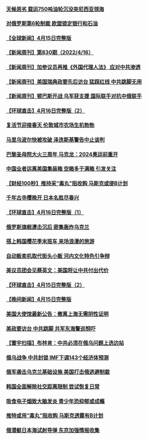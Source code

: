 #### [天候恶劣 载运750吨油轮沉没突尼西亚领海](../pages/prog202/a103402639.md) 
#### [对俄罗斯第6轮制裁 欧盟锁定银行和石油](../pages/prog202/a103402593.md) 
#### [【全球新闻】4月15日完整版](../pages/prog202/a103401571.md) 
#### [【新闻周刊】第830期（2022/4/16）](../pages/prog202/a103402479.md) 
#### [【新闻周刊】加参议员再推《外国代理人法》 应对中共渗透](../pages/prog202/a103402452.md) 
#### [【新闻周刊】美国瑞典政要先后访台 猛踩红线 中共跳脚无用](../pages/prog202/a103402450.md) 
#### [【新闻周刊】顿巴斯开战 乌军获支援 国际联手对抗中俄联手](../pages/prog202/a103402380.md) 
#### [【环球直击】4月16日完整版（2）](../pages/prog202/a103402406.md) 
#### [复活节迎接春天 伦敦城市农场生机勃勃](../pages/prog202/a103402394.md) 
#### [马里乌波尔快被攻破 泽连斯基警告中止谈判](../pages/prog202/a103402400.md) 
#### [巴黎圣母院大火三周年 马克龙：2024奥运前重开](../pages/prog202/a103402375.md) 
#### [中国业者运离美国集装箱 空箱多于满箱  引发关注](../pages/prog202/a103402329.md) 
#### [【财经100秒】推持采“毒丸”阻收购 马斯克或提B计划](../pages/prog202/a103402311.md) 
#### [千年古寺樱晚开 日本名胜尽春兴](../pages/prog202/a103402294.md) 
#### [【环球直击】4月16日完整版（1）](../pages/prog202/a103402271.md) 
#### [俄罗斯旗舰遭击沉后 密集轰炸乌克兰](../pages/prog202/a103402159.md) 
#### [搭上韩国樱花季末班车 来场浪漫的旅游](../pages/prog202/a103402098.md) 
#### [自动贩卖机取代街头小贩 河内文化特色引争辩](../pages/prog202/a103402019.md) 
#### [美议员团会见蔡英文：美国将让中共付出代价](../pages/prog202/a103401912.md) 
#### [【环球直击】4月15日完整版（2）](../pages/prog202/a103401443.md) 
#### [【晚间新闻】4月15日完整版](../pages/prog202/a103401653.md) 
#### [美国大使馆最新公告：撤离上海无需阴性证明](../pages/prog202/a103401798.md) 
#### [美政要访台 中共跳脚 共军东海警巡恫吓](../pages/prog202/a103401564.md) 
#### [【寰宇扫描】布林肯：中共必须在俄乌问题上选边站](../pages/prog202/a103401490.md) 
#### [俄乌战争 中共封锁 IMF下调143个经济体预测](../pages/prog202/a103401262.md) 
#### [俄军袭击乌克兰基础设施 美国打击俄逃避制裁](../pages/prog202/a103401402.md) 
#### [韩国全面解除社交距离限制 尝试恢复日常](../pages/prog202/a103401236.md) 
#### [吸食电子烟致大脑发炎 青少年恐抑郁或成瘾](../pages/prog202/a103401227.md) 
#### [推特或用“毒丸”阻收购 马斯克透露有B计划](../pages/prog202/a103401182.md) 
#### [俄潜艇日本海试射导弹 东京加强情报收集](../pages/prog202/a103401175.md) 
